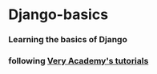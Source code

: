 # Django-basics
### Learning the basics of Django
### following [Very Academy's tutorials](youtube.com/watch?v=AF4ji8bb1M8)